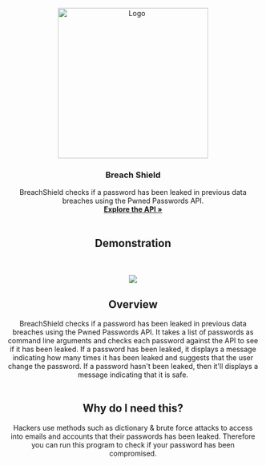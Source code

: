 <!-- PROJECT LOGO -->
<br />
<div align="center">
    <img src="https://i.imgur.com/6OI6Jwa.png" alt="Logo" width="300" height="300">
  </a>

  <h3 align="center">Breach Shield</h3>

  <p align="center">
    BreachShield checks if a password has been leaked in previous data breaches using the Pwned Passwords API.
    <br />
    <a href="https://haveibeenpwned.com/API/v3"><strong>Explore the API »</strong></a>
    <br />
    <br />
    <h2><a>Demonstration</a></h2>
    <br />
    <br />
    <img src ="https://i.imgur.com/fssrwP1.png">

    
  </p>
  
  <h2 align="center"><a>Overview</a></h2>

  <p align="center">
   BreachShield checks if a password has been leaked in previous data breaches using the Pwned Passwords API. It takes a list of passwords as command line arguments and checks each password against the API to see if it has been leaked. If a password has been leaked, it displays a message indicating how many times it has been leaked and suggests that the user change the password. If a password hasn't been leaked, then it'll displays a message indicating that it is safe.
    <br />
        <br />
      </p>
    
  <h2 align="center"><a>Why do I need this?</a></h2>
    <p align="center">
        Hackers use methods such as dictionary & brute force attacks to access into emails and accounts that their passwords has been leaked.
    Therefore you can run this program to check if your password has been compromised.
    <br />
      </p>
</div>
